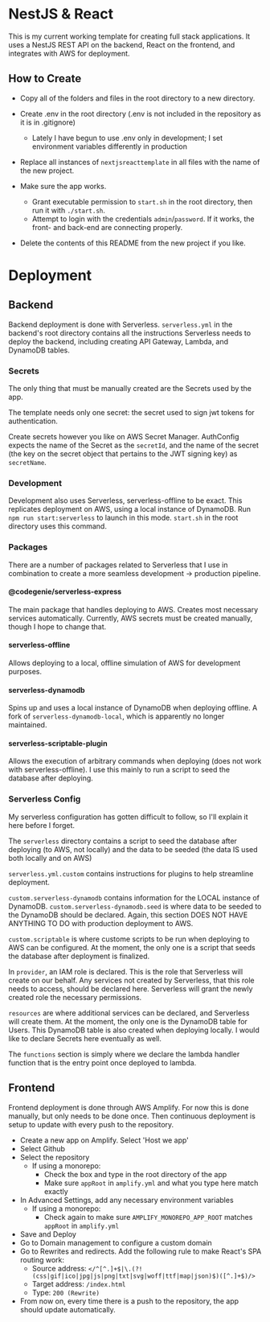 # NestJS & React

This is my current working template for creating full stack applications. It uses a NestJS REST API on the backend, React on the frontend, and integrates with AWS for deployment.

## How to Create

- Copy all of the folders and files in the root directory to a new directory.

- Create .env in the root directory (.env is not included in the repository as it is in .gitignore)
  - Lately I have begun to use .env only in development; I set environment variables differently in production

<!-- - Initialize the app with `npm init`, then follow the prompts.
  - entry point should be `index.tsx` -->

<!-- - Install dependencies and dev-dependencies with the following commands:
  - `npm install react react-dom react-router-dom react-modal`
  - `npm install --save-dev @babel/cli @babel/core @babel/preset-react @babel/preset-typescript @types/node @types/react-dom @types/react-modal babel-loader css-loader dotenv-webpack html-webpack-plugin node-polyfill-webpack-plugin style-loader typescript webpack webpack-cli webpack-dev-server webpack-merge` -->

<!-- - Add scripts to `package.json` for start / build:
  ```
  "scripts": {
    "start": "webpack-dev-server . --config ./webpack/webpack.dev.js",
    "build": "webpack . --config ./webpack/webpack.prod.js"
  },
  ``` -->

<!-- - Run `npm run start` and confirm that `localhost:3000` displays the app. -->

- Replace all instances of `nextjsreacttemplate` in all files with the name of the new project.

- Make sure the app works.
  - Grant executable permission to `start.sh` in the root directory, then run it with `./start.sh`.
  - Attempt to login with the credentials `admin`/`password`. If it works, the front- and back-end are connecting properly.

- Delete the contents of this README from the new project if you like.

# Deployment

## Backend
Backend deployment is done with Serverless. `serverless.yml` in the backend's root directory contains all the instructions Serverless needs to deploy the backend, including creating API Gateway, Lambda, and DynamoDB tables.

### Secrets
The only thing that must be manually created are the Secrets used by the app.

The template needs only one secret: the secret used to sign jwt tokens for authentication.

Create secrets however you like on AWS Secret Manager. AuthConfig expects the name of the Secret as the `secretId`, and the name of the secret (the key on the secret object that pertains to the JWT signing key) as `secretName`.

### Development
Development also uses Serverless, serverless-offline to be exact. This replicates deployment on AWS, using a local instance of DynamoDB. Run `npm run start:serverless` to launch in this mode. `start.sh` in the root directory uses this command.

### Packages
There are a number of packages related to Serverless that I use in combination to create a more seamless development -> production pipeline.

#### @codegenie/serverless-express
The main package that handles deploying to AWS. Creates most necessary services automatically. Currently, AWS secrets must be created manually, though I hope to change that.

#### serverless-offline
Allows deploying to a local, offline simulation of AWS for development purposes.

#### serverless-dynamodb
Spins up and uses a local instance of DynamoDB when deploying offline. A fork of `serverless-dynamodb-local`, which is apparently no longer maintained.

#### serverless-scriptable-plugin
Allows the execution of arbitrary commands when deploying (does not work with serverless-offline). I use this mainly to run a script to seed the database after deploying.

### Serverless Config
My serverless configuration has gotten difficult to follow, so I'll explain it here before I forget.

The `serverless` directory contains a script to seed the database after deploying (to AWS, not locally) and the data to be seeded (the data IS used both locally and on AWS)

`serverless.yml.custom` contains instructions for plugins to help streamline deployment.

`custom.serverless-dynamodb` contains information for the LOCAL instance of DynamoDB. `custom.serverless-dynamodb.seed` is where data to be seeded to the DynamoDB should be declared. Again, this section DOES NOT HAVE ANYTHING TO DO with production deployment to AWS.

`custom.scriptable` is where custome scripts to be run when deploying to AWS can be configured. At the moment, the only one is a script that seeds the database after deployment is finalized.

In `provider`, an IAM role is declared. This is the role that Serverless will create on our behalf. Any services not created by Serverless, that this role needs to access, should be declared here. Serverless will grant the newly created role the necessary permissions.

`resources` are where additional services can be declared, and Serverless will create them. At the moment, the only one is the DynamoDB table for Users. This DynamoDB table is also created when deploying locally. I would like to declare Secrets here eventually as well.

The `functions` section is simply where we declare the lambda handler function that is the entry point once deployed to lambda.

## Frontend
Frontend deployment is done through AWS Amplify. For now this is done manually, but only needs to be done once. Then continuous deployment is setup to update with every push to the repository.
  - Create a new app on Amplify. Select 'Host we app'
  - Select Github
  - Select the repository
    - If using a monorepo:
      - Check the box and type in the root directory of the app
      - Make sure `appRoot` in `amplify.yml` and what you type here match exactly
  - In Advanced Settings, add any necessary environment variables
    - If using a monorepo:
      - Check again to make sure `AMPLIFY_MONOREPO_APP_ROOT` matches `appRoot` in `amplify.yml`
  - Save and Deploy
  - Go to Domain management to configure a custom domain
  - Go to Rewrites and redirects. Add the following rule to make React's SPA routing work:
    - Source address: `</^[^.]+$|\.(?!(css|gif|ico|jpg|js|png|txt|svg|woff|ttf|map|json)$)([^.]+$)/>`
    - Target address: `/index.html`
    - Type: `200 (Rewrite)`
  - From now on, every time there is a push to the repository, the app should update automatically.
  